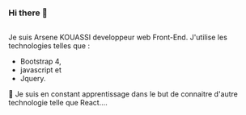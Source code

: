 ### Hi there 👋
![]()
<!--
**aouman/Aouman** is a ✨ _special_ ✨ repository because its `README.md` (this file) appears on your GitHub profile.

Here are some ideas to get you started:

- 🔭 I’m currently working on ...
- 🌱 I’m currently learning ...
- 👯 I’m looking to collaborate on ...
- 🤔 I’m looking for help with ...
- 💬 Ask me about ...
- 📫 How to reach me: ...
- 😄 Pronouns: ...
- ⚡ Fun fact: ...
-->
Je suis Arsene KOUASSI developpeur web Front-End. J'utilise les technologies telles que : 

* Bootstrap 4, 
* javascript et 
* Jquery.

 🌱 Je suis en constant apprentissage dans le but de connaitre d'autre technologie telle que React....
